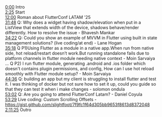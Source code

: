 [0:00](https://www.youtube.com/watch?v=D9y5G3LmrSY&t=0m00s) Intro  
[2:25](https://www.youtube.com/watch?v=D9y5G3LmrSY&t=2m25s) Start  
[12:00](https://www.youtube.com/watch?v=D9y5G3LmrSY&t=12m00s) Roman about FlutterConf LATAM '25  
[31:48](https://www.youtube.com/watch?v=D9y5G3LmrSY&t=31m48s) Q: Why does a widget having shadow/elevation when put in a ListView that extends width of the device, shadows behave/render differently. How to resolve the issue - Bhavesh Mankar  
[34:22](https://www.youtube.com/watch?v=D9y5G3LmrSY&t=34m22s) Q: Could you show an example of MVVM in Flutter using built in state management solutions? (live coding/at end) - Lane Hogan  
[35:18](https://www.youtube.com/watch?v=D9y5G3LmrSY&t=35m18s) Q P1)Using Flutter as a module in a native app.When run from native side, hot reload/restart doesn’t work.But running standalone fails due to platform channels in flutter module needing native context - Moin Sarvaiya  
... Q P2) I run flutter module, generating .android and .ios folder which doesn't contains plugin permissions, and config, How can I use hot reload smoothly with Flutter module setup? - Moin Sarvaiya  
[44:36](https://www.youtube.com/watch?v=D9y5G3LmrSY&t=44m36s) Q: building an app but my client is struggling to install flutter and test it. I was thinking of docker but not sure how to set it up, could you guide so that they can test it when i make changes - solomon ondula  
[53:02](https://www.youtube.com/watch?v=D9y5G3LmrSY&t=53m02s) Q: Are you going to attend FlutterConf Latam? - Daniel Coyula  
[53:29](https://www.youtube.com/watch?v=D9y5G3LmrSY&t=53m29s) Live coding: Custom Scrolling Offsets - https://gist.github.com/slightfoot/7f9fc1f64d305bb9653f8613d8372048  
[2:11:25](https://www.youtube.com/watch?v=D9y5G3LmrSY&t=2h11m25s) Outro  
